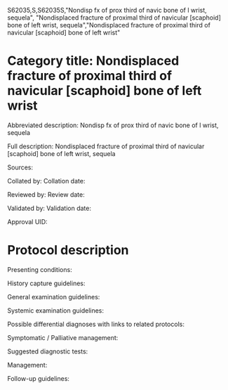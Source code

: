 S62035,S,S62035S,"Nondisp fx of prox third of navic bone of l wrist, sequela", "Nondisplaced fracture of proximal third of navicular [scaphoid] bone of left wrist, sequela","Nondisplaced fracture of proximal third of navicular [scaphoid] bone of left wrist"
# Category title: Nondisplaced fracture of proximal third of navicular [scaphoid] bone of left wrist

Abbreviated description: Nondisp fx of prox third of navic bone of l wrist, sequela

Full description: Nondisplaced fracture of proximal third of navicular [scaphoid] bone of left wrist, sequela

Sources:

Collated by:
Collation date:

Reviewed by:
Review date:

Validated by:
Validation date:

Approval UID:

# Protocol description

Presenting conditions:

History capture guidelines:

General examination guidelines:

Systemic examination guidelines:

Possible differential diagnoses with links to related protocols:

Symptomatic / Palliative management:

Suggested diagnostic tests:

Management:

Follow-up guidelines:

